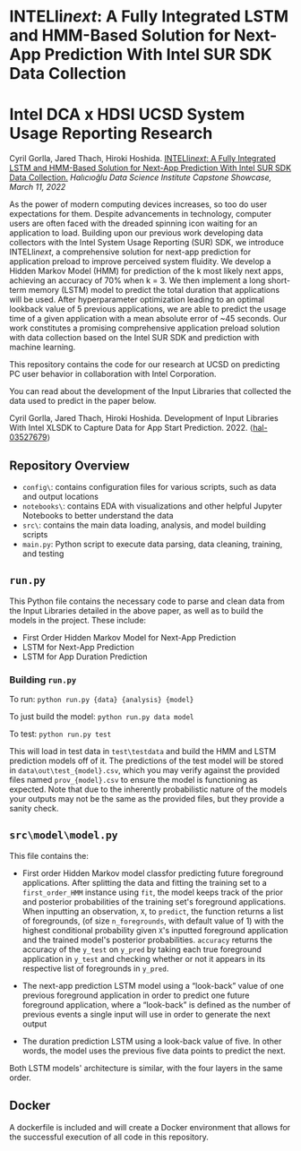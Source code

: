 # INTELli*next*: A Fully Integrated LSTM and HMM-Based Solution for Next-App Prediction With Intel SUR SDK Data Collection
# Intel DCA x HDSI UCSD System Usage Reporting Research

Cyril Gorlla, Jared Thach, Hiroki Hoshida. [INTELli*next*: A Fully Integrated LSTM and HMM-Based Solution for Next-App Prediction With Intel SUR SDK Data Collection.](https://github.com/cgorlla/intel-capstone-submission/blob/main/report.pdf) *Halıcıoğlu Data Science Institute Capstone Showcase, March 11, 2022*

As the power of modern computing devices increases, so too do user expectations for them. Despite advancements in technology, computer users are often faced with the dreaded spinning icon waiting for an application to load. Building upon our previous work developing data collectors with the Intel System Usage Reporting (SUR) SDK, we introduce INTELli*next*, a comprehensive solution for next-app prediction for application preload to improve perceived system fluidity. We develop a Hidden Markov Model (HMM) for prediction of the k most likely next apps, achieving an accuracy of 70% when k = 3. We then implement a long short-term memory (LSTM) model to predict the total duration that applications will be used. After hyperparameter optimization leading to an optimal lookback value of 5 previous applications, we are able to predict the usage time of a given application with a mean absolute error of ~45 seconds. Our work constitutes a promising comprehensive application preload solution with data collection based on the Intel SUR SDK and prediction with machine learning.


This repository contains the code for our research at UCSD on predicting PC user behavior in collaboration with Intel Corporation.

You can read about the development of the Input Libraries that collected the data used to predict in the paper below.

Cyril Gorlla, Jared Thach, Hiroki Hoshida. Development of Input Libraries With Intel XLSDK to Capture Data for App Start Prediction. 2022. ⟨[hal-03527679](https://hal.archives-ouvertes.fr/hal-03527679)⟩

## Repository Overview
- `config\`: contains configuration files for various scripts, such as data and output locations
- `notebooks\`: contains EDA with visualizations and other helpful Jupyter Notebooks to better understand the data
- `src\`: contains the main data loading, analysis, and model building scripts
- `main.py`: Python script to execute data parsing, data cleaning, training, and testing

## `run.py`
This Python file contains the necessary code to parse and clean data from the Input Libraries detailed in the above paper, as well as to build the models in the project. These include:
- First Order Hidden Markov Model for Next-App Prediction
- LSTM for Next-App Prediction
- LSTM for App Duration Prediction

### Building `run.py`
To run: `python run.py {data} {analysis} {model}`

To just build the model: `python run.py data model`

To test: `python run.py test` 

This will load in test data in `test\testdata` and build the HMM and LSTM prediction models off of it. The predictions of the test model will be stored in `data\out\test_{model}.csv`, which you may verify against the provided files named `prov_{model}.csv` to ensure the model is functioning as expected. Note that due to the inherently probabilistic nature of the models your outputs may not be the same as the provided files, but they provide a sanity check.

## `src\model\model.py`

This file contains the:

- First order Hidden Markov model classfor predicting future foreground applications. After splitting the data and fitting the training set to a `first_order_HMM` instance using `fit`, the model keeps track of the prior and posterior probabilities of the training set's foreground applications. When inputting an observation, `X`, to `predict`, the function returns a list of foregrounds, (of size `n_foregrounds`, with default value of 1) with the highest conditional probability given `X`'s inputted foreground application and the trained model's posterior probabilities. `accuracy` returns the accuracy of the `y_test` on `y_pred` by taking each true foreground application in `y_test` and checking whether or not it appears in its respective list of foregrounds in `y_pred`.

- The next-app prediction LSTM model using a “look-back” value of one previous foreground application in order to predict one future foreground application, where a “look-back” is defined as the number of previous events a single input will use in order to generate the next output

- The duration prediction LSTM using a look-back value of five. In other words, the model uses the previous five data points to predict the next. 

Both LSTM models' architecture is similar, with the four layers in the same order. 



## Docker
A dockerfile is included and will create a Docker environment that allows for the successful execution of all code in this repository.

